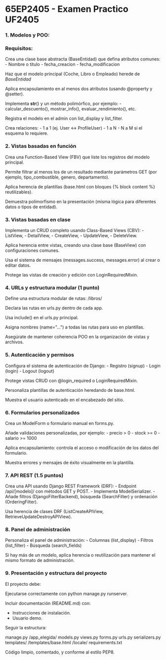 # 65EP2405 - Examen Practico UF2405

### 1. Modelos y POO:

### Requisitos:

Crea una clase base abstracta (BaseEntidad) que defina atributos comunes: - Nombre o titulo - fecha_creacion - fecha_modificacion

Haz que el modelo principal (Coche, Libro o Empleado) herede de _BaseEntidad_

Aplica encapsulamiento en al menos dos atributos (usando @property y @setter).

Implementa **str**() y un método polimórfico, por ejemplo: - calcular_descuento(), mostrar_info(), evaluar_rendimiento(), etc.

Registra el modelo en el admin con list_display y list_filter.

Crea relaciones:
    - 1 a 1 (ej. User ↔ ProfileUser)
    - 1 a N
    - N a M si el esquema lo requiere.

### 2. Vistas basadas en función

Crea una Function-Based View (FBV) que liste los registros del modelo principal.

Permite filtrar al menos los de un resultado mediante parámetros GET (por ejemplo, tipo_combustible, genero, departamento).

Aplica herencia de plantillas (base.html con bloques {% block content %} reutilizables).

Demuestra polimorfismo en la presentación (misma lógica para diferentes datos o tipos de entidad).

### 3. Vistas basadas en clase

Implementa un CRUD completo usando Class-Based Views (CBV):
    - ListView,
    - DetailView,
    - CreateView,
    - UpdateView,
    - DeleteView.

Aplica herencia entre vistas, creando una clase base (BaseView) con configuraciones comunes.

Usa el sistema de mensajes (messages.success, messages.error) al crear o editar datos.

Protege las vistas de creación y edición con LoginRequiredMixin.

### 4. URLs y estructura modular (1 punto)

Define una estructura modular de rutas: /libros/

Declara las rutas en urls.py dentro de cada app.

Usa include() en el urls.py principal.

Asigna nombres (name="...") a todas las rutas para uso en plantillas.

Asegúrate de mantener coherencia POO en la organización de vistas y archivos.

### 5. Autenticación y permisos

Configura el sistema de autenticación de Django:
    - Registro (signup)
    - Login (login)
    - Logout (logout)

Protege vistas CRUD con @login_required o LoginRequiredMixin.

Personaliza plantillas de autenticación heredando de base.html.

Muestra el usuario autenticado en el encabezado del sitio.

### 6. Formularios personalizados

Crea un ModelForm o formulario manual en forms.py.

Añade validaciones personalizadas, por ejemplo:
    - precio > 0
    - stock >= 0
    - salario >= 1000

Aplica encapsulamiento: controla el acceso o modificación de los datos del formulario.

Muestra errores y mensajes de éxito visualmente en la plantilla.

### 7. API REST (1.5 puntos)

Crea una API usando Django REST Framework (DRF):
    - Endpoint /api/[modelo]/ con métodos GET y POST.
    - Implementa ModelSerializer.
    - Añade filtros (DjangoFilterBackend), búsqueda (SearchFilter) y ordenación (OrderingFilter).

Usa herencia de clases DRF (ListCreateAPIView, RetrieveUpdateDestroyAPIView).

### 8. Panel de administración

Personaliza el panel de administración:
    - Columnas (list_display)
    - Filtros (list_filter)
    - Búsqueda (search_fields)

Si hay más de un modelo, aplica herencia o reutilización para mantener el mismo formato de administración.

### 9. Presentación y estructura del proyecto

El proyecto debe:

Ejecutarse correctamente con python manage.py runserver.

Incluir documentación (README.md) con:

- Instrucciones de instalación.
- Usuario demo.

Seguir la estructura:

manage.py
/app_elegida/
    models.py
    views.py
    forms.py
    urls.py
    serializers.py
    templates/
/templates/base.html
/locale/
requirements.txt

Código limpio, comentado, y conforme al estilo PEP8.
